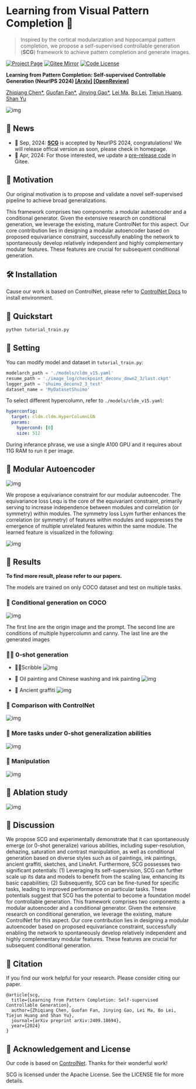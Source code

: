 # Learning from Visual Pattern Completion 🤔

> Inspired by the cortical modularization and hippocampal pattern completion, we propose a self-supervised controllable generation (**SCG**) framework to achieve pattern completion and generate images.

[![Project Page](https://img.shields.io/badge/Project-Page-Green.svg)](https://github.com/BAAI-Brain-Inspired-Group/OPEN-Vis-ControlSD/)
[![Gitee Mirror](https://img.shields.io/badge/Gitee-Mirror-blue.svg)](https://gitee.com/chenzq/control-net-main)
[![Code License](https://img.shields.io/badge/Code%20License-Apache_2.0-green.svg)](./LICENSE)

**Learning from Pattern Completion: Self-supervised Controllable Generation (NeurIPS 2024) [[Arxiv]](https://arxiv.org/abs/2409.18694) [[OpenReview]](https://openreview.net/forum?id=83pV20DD2s&referrer=%5BAuthor%20Console%5D(%2Fgroup%3Fid%3DNeurIPS.cc%2F2024%2FConference%2FAuthors%23your-submissions))**

[Zhiqiang Chen*](https://github.com/dongrisuihan), [Guofan Fan*](https://github.com/Asterisci), [Jinying Gao*](https://github.com/JY-Gao), [Lei Ma](https://nbic.pku.edu.cn/rcdw/kyry/02c5f5ce8e254b1e82a48bebd0a24c33.htm), [Bo Lei](https://github.com/Bolei-engram), [Tiejun Huang](https://idm.pku.edu.cn/tjhuang), [Shan Yu](https://people.ucas.ac.cn/~yushan?language=en)

![img](docs/intro.png)

## 📰 News

- 🍾 Sep, 2024: [**SCG**](https://github.com/BAAI-Brain-Inspired-Group/OPEN-Vis-ControlSD/) is accepted by NeurIPS 2024, congratulations! We will release offical version as soon, please check in homepage.
- 🎉 Apr, 2024: For those interested, we update a [pre-release code](https://gitee.com/chenzq/control-net-main) in Gitee.

## 📄 Motivation

Our original motivation is to propose and validate a novel self-supervised pipeline to achieve broad generalizations.

This framework comprises two components: a modular autoencoder and a conditional generator. Given the extensive research on conditional generation, we leverage the existing, mature ControlNet for this aspect. Our core contribution lies in designing a modular autoencoder based on proposed equivariance constraint, successfully enabling the network to spontaneously develop relatively independent and highly complementary modular features. These features are crucial for subsequent conditional generation.

## 🛠️ Installation

Cause our work is based on ControlNet, please refer to [ControlNet Docs](https://github.com/lllyasviel/ControlNet?tab=readme-ov-file#production-ready-pretrained-models) to install environment.


## 🚀 Quickstart

```python
python tutorial_train.py
```

## 🔧 Setting

You can modify model and dataset in `tutorial_train.py`:
```python
modelarch_path = './models/cldm_v15.yaml'
resume_path = './image_log/checkpoint_deconv_down2_3/last.ckpt'
logger_path = 'shuimo_deconv2_3_test'
dataset_name = 'MyDatasetShuimo'
```

To select different hypercolumn, refer to `./models/cldm_v15.yaml`:
```yaml
hyperconfig:
  target: cldm.cldm.HyperColumnLGN
  params: 
    hypercond: [0]
    size: 512
```

During inferance phrase, we use a single A100 GPU and it requires about 11G RAM to run it per image.

## 📲 Modular Autoencoder

![img](docs/ModularAutoencoder.png)

We propose a equivariance constraint for our modular autoencoder. The equivariance loss Lequ is the core of the equivariant constraint, primarily serving to increase independence between modules and correlation (or symmetry) within modules. The symmetry loss Lsym further enhances the correlation (or symmetry) of features within modules and suppresses the emergence of multiple unrelated features within the same module. The learned feature is visualized in the following:

![img](docs/ModularDiff2.png)

## 🎯 Results

**To find more result, please refer to our papers.**

The models are trained on only COCO dataset and test on multiple tasks.

### 🐻 Conditional generation on COCO

![img](docs/cocoval2.png)

The first line are the origin image and the prompt. The second line are conditions of multiple hypercolumn and canny. The last line are the generated images

### 🐻‍❄️ 0-shot generation

- 🐻‍❄️Scribble
![img](docs/scribble.png)

- 🐨 Oil painting and Chinese washing and ink painting
![img](docs/painting1.png)

- 🐼 Ancient graffiti
![img](docs/bihua2.png)

### 🐨 Comparison with ControlNet

![img](docs/figr1_00.png)

### 🐼 More tasks under 0-shot generalization abilities

![img](docs/SR_Dehaze.png)

### 🦥 Manipulation

![img](docs/maniplate.png)

## 🦚 Ablation study

![img](docs/figr3_00.png)

## 🦁 Discussion

We propose SCG and experimentally demonstrate that it can spontaneously emerge (or 0-shot generalize) various abilities, including super-resolution, dehazing, saturation and contrast manipulation, as well as conditional generation based on diverse styles such as oil paintings, ink paintings, ancient graffiti, sketches, and LineArt. Furthermore, SCG possesses two significant potentials: (1) Leveraging its self-supervision, SCG can further scale up its data and models to benefit from the scaling law, enhancing its basic capabilities; (2) Subsequently, SCG can be fine-tuned for specific tasks, leading to improved performance on particular tasks. These potentials suggest that SCG has the potential to become a foundation model for controllable generation. This framework comprises two components: a modular autoencoder and a conditional generator. Given the extensive research on conditional generation, we leverage the existing, mature ControlNet for this aspect. Our core contribution lies in designing a modular autoencoder based on proposed equivariance constraint, successfully enabling the network to spontaneously develop relatively independent and highly complementary modular features. These features are crucial for subsequent conditional generation.

## 📌 Citation
If you find our work helpful for your research. Please consider citing our paper.

```
@article{scg,
  title={Learning from Pattern Completion: Self-supervised Controllable Generation},
  author={Zhiqiang Chen, Guofan Fan, Jinying Gao, Lei Ma, Bo Lei, Tiejun Huang and Shan Yu},
  journal={arXiv preprint arXiv:2409.18694},
  year={2024}
}
```

## 📕 Acknowledgement and License

Our code is based on [ControlNet](https://github.com/lllyasviel/ControlNet). Thanks for their wonderful work!

SCG is licensed under the Apache License. See the LICENSE file for more details.
